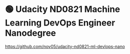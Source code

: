 #  🟢 **Udacity ND0821 Machine Learning DevOps Engineer Nanodegree**
https://github.com/nov05/udacity-nd0821-ml-devlops-nano   



